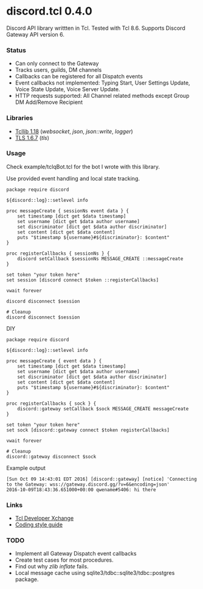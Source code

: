 # discord.tcl 0.4.0
Discord API library writtten in Tcl.
Tested with Tcl 8.6.
Supports Discord Gateway API version 6.

### Status

- Can only connect to the Gateway
- Tracks users, guilds, DM channels
- Callbacks can be registered for all Dispatch events
- Event callbacks not implemented: Typing Start, User Settings Update,
  Voice State Update, Voice Server Update.
- HTTP requests supported: All Channel related methods except Group DM
  Add/Remove Recipient

### Libraries

- [Tcllib 1.18](http://www.tcl.tk/software/tcllib) (*websocket*, *json*,
    *json::write*, *logger*)
- [TLS 1.6.7](https://sourceforge.net/projects/tls) (*tls*)

### Usage
Check example/tclqBot.tcl for the bot I wrote with this library.

Use provided event handling and local state tracking.
```
package require discord

${discord::log}::setlevel info

proc messageCreate { sessionNs event data } {
    set timestamp [dict get $data timestamp]
    set username [dict get $data author username]
    set discriminator [dict get $data author discriminator]
    set content [dict get $data content]
    puts "$timestamp ${username}#${discriminator}: $content"
}

proc registerCallbacks { sessionNs } {
    discord setCallback $sessionNs MESSAGE_CREATE ::messageCreate
}

set token "your token here"
set session [discord connect $token ::registerCallbacks]

vwait forever

discord disconnect $session

# Cleanup
discord disconnect $session
```
DIY
```
package require discord

${discord::log}::setlevel info

proc messageCreate { event data } {
    set timestamp [dict get $data timestamp]
    set username [dict get $data author username]
    set discriminator [dict get $data author discriminator]
    set content [dict get $data content]
    puts "$timestamp ${username}#${discriminator}: $content"
}

proc registerCallbacks { sock } {
    discord::gateway setCallback $sock MESSAGE_CREATE messageCreate
}

set token "your token here"
set sock [discord::gateway connect $token registerCallbacks]

vwait forever

# Cleanup
discord::gateway disconnect $sock
```

Example output
```
[Sun Oct 09 14:43:01 EDT 2016] [discord::gateway] [notice] 'Connecting to the Gateway: wss://gateway.discord.gg/?v=6&encoding=json'
2016-10-09T18:43:36.651000+00:00 qwename#5406: hi there
```

### Links

- [Tcl Developer Xchange](https://tcl.tk)
- [Coding style guide](http://www.tcl.tk/doc/styleGuide.pdf)

### TODO

- Implement all Gateway Dispatch event callbacks
- Create test cases for most procedures.
- Find out why *zlib inflate* fails.
- Local message cache using sqlite3/tdbc::sqlite3/tdbc::postgres package.
